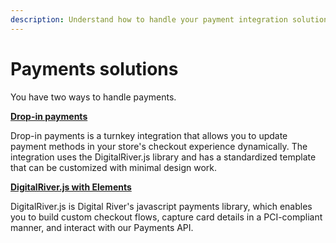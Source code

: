 ```yaml
---
description: Understand how to handle your payment integration solutions.
---
```


# Payments solutions

You have two ways to handle payments.

[**Drop-in payments**](drop-in/)

Drop-in payments is a turnkey integration that allows you to update payment methods in your store's checkout experience dynamically. The integration uses the DigitalRiver.js library and has a standardized template that can be customized with minimal design work.&#x20;

[**DigitalRiver.js with Elements**](digitalriver.js/)

DigitalRiver.js is Digital River's javascript payments library, which enables you to build custom checkout flows, capture card details in a PCI-compliant manner, and interact with our Payments API.
